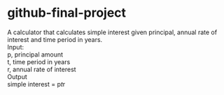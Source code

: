 # github-final-project

A calculator that calculates simple interest given principal, annual rate of interest and time period in years.<br>
Input:<br>
   p, principal amount<br>
   t, time period in years<br>
   r, annual rate of interest<br>
Output<br>
   simple interest = p*t*r
   
